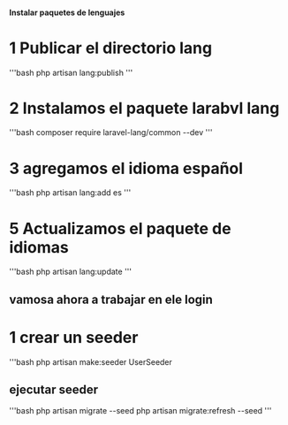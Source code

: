 #### Instalar paquetes de  lenguajes

# 1 Publicar el directorio lang
'''bash
    php artisan lang:publish
'''
# 2 Instalamos el paquete larabvl lang
'''bash
    composer require laravel-lang/common --dev
'''
# 3 agregamos el idioma español
'''bash
    php artisan lang:add es
'''
# 5 Actualizamos el paquete de idiomas
'''bash
    php artisan lang:update
'''


##  vamosa ahora a trabajar en ele login
# 1 crear un seeder 
'''bash
    php artisan make:seeder UserSeeder

## ejecutar seeder
'''bash
    php artisan migrate --seed
    php artisan migrate:refresh --seed
'''
